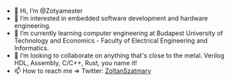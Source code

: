 - 👋 Hi, I’m @Zotyamester
- 👀 I’m interested in embedded software development and hardware engineering.
- 🌱 I’m currently learning computer engineering at Budapest University of Technology and Economics - Faculty of Electrical Engineering and Informatics.
- 💞️ I’m looking to collaborate on anything that's close to the metal. Verilog HDL, Assembly, C/C++, Rust, you name it!
- 📫 How to reach me => Twitter: [ZoltanSzatmary](https://twitter.com/ZoltanSzatmary)
